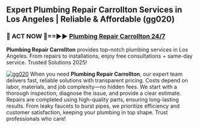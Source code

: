 ## Expert Plumbing Repair Carrollton Services in Los Angeles | Reliable & Affordable (gg020)  

<h3>🚿 ACT NOW 🌟==►► <a href="https://tinyurl.com/2ne6vx2x" rel="nofollow">Plumbing Repair Carrollton 24/7</a></h3>

**Plumbing Repair Carrollton** provides top-notch plumbing services in Los Angeles. From repairs to installations, enjoy free consultations + same-day service. Trusted Solutions 2025!

[![gg020](https://i.imgur.com/4PFF4AK.jpeg)](https://tinyurl.com/2ne6vx2x)
When you need **Plumbing Repair Carrollton**, our expert team delivers fast, reliable solutions with transparent pricing. Costs depend on labor, materials, and job complexity—no hidden fees. We start with a thorough inspection, diagnose the issue, and provide a clear estimate. Repairs are completed using high-quality parts, ensuring long-lasting results. From leaky faucets to burst pipes, we prioritize efficiency and customer satisfaction, keeping your plumbing in top shape. Trust professionals who care!
